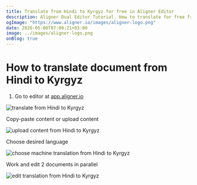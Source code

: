 ```yaml
---
title: Translate from Hindi to Kyrgyz for free in Aligner Editor
description: Aligner Dual Editor Tutorial. How to translate for free from Hindi to Kyrgyz. Aligner is multilingual document management platform. 
ogImage: "https://www.aligner.io/images/aligner-logo.png"
date: 2020-05-06T07:09:21+03:00
image: ../images/aligner-logo.png
onBlog: true
---
```


# How to translate document from Hindi to Kyrgyz

1. Go to editor at [app.aligner.io](https://app.aligner.io "Aligner App web page")

![translate from Hindi to Kyrgyz](../aligner-blank-editor.png "translate from Hindi to Kyrgyz")

Copy-paste content or upload content

![upload content from Hindi to Kyrgyz](../aligner-uploaded-document.png "upload content from Hindi to Kyrgyz")

Choose desired language

![choose machine translation from Hindi to Kyrgyz](../aligner-language-dropdown.png "choose machine translation from Hindi to Kyrgyz")

Work and edit 2 documents in parallel

![edit translation from Hindi to Kyrgyz](../aligner-double-sitded-editor.png "edit translation from Hindi to Kyrgyz")

